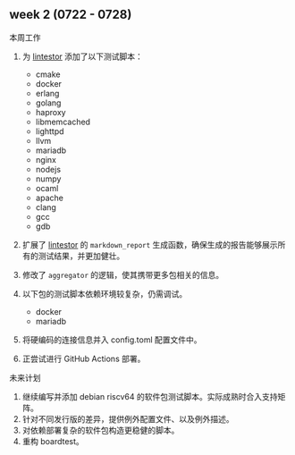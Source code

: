 ## week 2 (0722 - 0728)

本周工作


1. 为 [lintestor](https://github.com/255doesnotexist/lintestor) 添加了以下测试脚本：
   - cmake
   - docker
   - erlang
   - golang
   - haproxy
   - libmemcached
   - lighttpd
   - llvm
   - mariadb
   - nginx
   - nodejs
   - numpy
   - ocaml
   - apache
   - clang
   - gcc
   - gdb

2. 扩展了 [lintestor](https://github.com/255doesnotexist/lintestor) 的 `markdown_report` 生成函数，确保生成的报告能够展示所有的测试结果，并更加健壮。

3. 修改了 `aggregator` 的逻辑，使其携带更多包相关的信息。 
   
4. 以下包的测试脚本依赖环境较复杂，仍需调试。
   - docker
   - mariadb

5. 将硬编码的连接信息并入 config.toml 配置文件中。

6. 正尝试进行 GitHub Actions 部署。


未来计划

1. 继续编写并添加 debian riscv64 的软件包测试脚本。实际成熟时合入支持矩阵。
2. 针对不同发行版的差异，提供例外配置文件、以及例外描述。
3. 对依赖部署复杂的软件包构造更稳健的脚本。
4. 重构 boardtest。